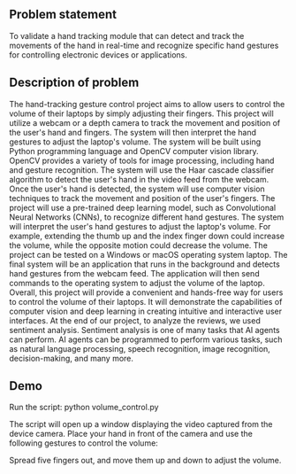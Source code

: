 ## Problem statement

To validate a hand tracking module that can detect and track the movements of the hand in real-time and recognize specific hand gestures for controlling electronic devices or applications.

## Description of problem

The hand-tracking gesture control project aims to allow users to control the volume of their laptops by simply adjusting their fingers. This project will utilize a webcam or a depth camera to track the movement and position of the user's hand and fingers. The system will then interpret the hand gestures to adjust the laptop's volume. The system will be built using Python programming language and OpenCV computer vision library. OpenCV provides a variety of tools for image processing, including hand and gesture recognition. The system will use the Haar cascade classifier algorithm to detect the user's hand in the video feed from the webcam. Once the user's hand is detected, the system will use computer vision techniques to track the movement and position of the user's fingers. The project will use a pre-trained deep learning model, such as Convolutional Neural Networks (CNNs), to recognize different hand gestures. The system will interpret the user's hand gestures to adjust the laptop's volume. For example, extending the thumb up and the index finger down could increase the volume, while the opposite motion could decrease the volume. The project can be tested on a Windows or macOS operating system laptop. The final system will be an application that runs in the background and detects hand gestures from the webcam feed. The application will then send commands to the operating system to adjust the volume of the laptop. Overall, this project will provide a convenient and hands-free way for users to control the volume of their laptops. It will demonstrate the capabilities of computer vision and deep learning in creating intuitive and interactive user interfaces.
At the end of our project, to analyze the reviews, we used sentiment analysis. Sentiment analysis is one of many tasks that AI agents can perform. AI agents can be programmed to perform various tasks, such as natural language processing, speech recognition, image recognition, decision-making, and many more. 





## Demo

Run the script: python volume_control.py

The script will open up a window displaying the video captured from the device camera. Place your hand in front of the camera and use the following gestures to control the volume:

Spread five fingers out, and move them up and down to adjust the volume.

